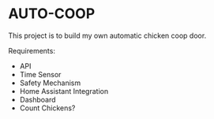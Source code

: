 # AUTO-COOP

This project is to build my own automatic chicken coop door.

Requirements:
- API
- Time Sensor
- Safety Mechanism
- Home Assistant Integration
- Dashboard
- Count Chickens?
